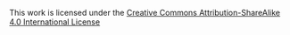 This work is licensed under the [Creative Commons Attribution-ShareAlike 4.0 International License](https://creativecommons.org/licenses/by-sa/4.0/)
